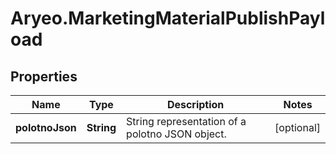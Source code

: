 # Aryeo.MarketingMaterialPublishPayload

## Properties

Name | Type | Description | Notes
------------ | ------------- | ------------- | -------------
**polotnoJson** | **String** | String representation of a polotno JSON object. | [optional] 


